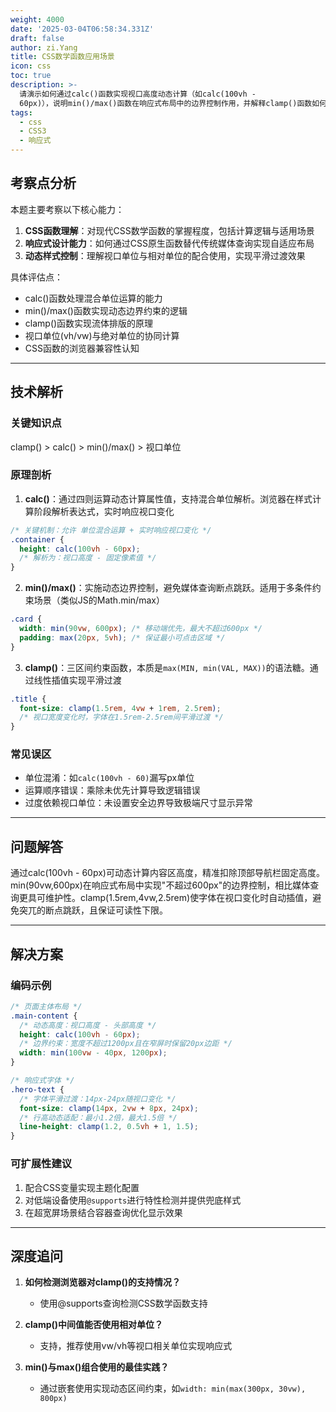```yaml
---
weight: 4000
date: '2025-03-04T06:58:34.331Z'
draft: false
author: zi.Yang
title: CSS数学函数应用场景
icon: css
toc: true
description: >-
  请演示如何通过calc()函数实现视口高度动态计算（如calc(100vh -
  60px)），说明min()/max()函数在响应式布局中的边界控制作用，并解释clamp()函数如何实现字体大小的动态平滑过渡。
tags:
  - css
  - CSS3
  - 响应式
---
```


## 考察点分析

本题主要考察以下核心能力：

1. **CSS函数理解**：对现代CSS数学函数的掌握程度，包括计算逻辑与适用场景
2. **响应式设计能力**：如何通过CSS原生函数替代传统媒体查询实现自适应布局
3. **动态样式控制**：理解视口单位与相对单位的配合使用，实现平滑过渡效果

具体评估点：

- calc()函数处理混合单位运算的能力
- min()/max()函数实现动态边界约束的逻辑
- clamp()函数实现流体排版的原理
- 视口单位(vh/vw)与绝对单位的协同计算
- CSS函数的浏览器兼容性认知

---

## 技术解析

### 关键知识点

clamp() > calc() > min()/max() > 视口单位

### 原理剖析

1. **calc()**：通过四则运算动态计算属性值，支持混合单位解析。浏览器在样式计算阶段解析表达式，实时响应视口变化

```css
/* 关键机制：允许 单位混合运算 + 实时响应视口变化 */
.container {
  height: calc(100vh - 60px); 
  /* 解析为：视口高度 - 固定像素值 */
}
```

2. **min()/max()**：实施动态边界控制，避免媒体查询断点跳跃。适用于多条件约束场景（类似JS的Math.min/max）

```css
.card {
  width: min(90vw, 600px); /* 移动端优先，最大不超过600px */
  padding: max(20px, 5vh); /* 保证最小可点击区域 */
}
```

3. **clamp()**：三区间约束函数，本质是`max(MIN, min(VAL, MAX))`的语法糖。通过线性插值实现平滑过渡

```css
.title {
  font-size: clamp(1.5rem, 4vw + 1rem, 2.5rem);
  /* 视口宽度变化时，字体在1.5rem-2.5rem间平滑过渡 */
}
```

### 常见误区

- 单位混淆：如`calc(100vh - 60)`漏写px单位
- 运算顺序错误：乘除未优先计算导致逻辑错误
- 过度依赖视口单位：未设置安全边界导致极端尺寸显示异常

---

## 问题解答

通过calc(100vh - 60px)可动态计算内容区高度，精准扣除顶部导航栏固定高度。min(90vw,600px)在响应式布局中实现"不超过600px"的边界控制，相比媒体查询更具可维护性。clamp(1.5rem,4vw,2.5rem)使字体在视口变化时自动插值，避免突兀的断点跳跃，且保证可读性下限。

---

## 解决方案

### 编码示例

```css
/* 页面主体布局 */
.main-content {
  /* 动态高度：视口高度 - 头部高度 */
  height: calc(100vh - 60px);
  /* 边界约束：宽度不超过1200px且在窄屏时保留20px边距 */
  width: min(100vw - 40px, 1200px);
}

/* 响应式字体 */
.hero-text {
  /* 字体平滑过渡：14px-24px随视口变化 */
  font-size: clamp(14px, 2vw + 8px, 24px);
  /* 行高动态适配：最小1.2倍，最大1.5倍 */
  line-height: clamp(1.2, 0.5vh + 1, 1.5);
}
```

### 可扩展性建议

1. 配合CSS变量实现主题化配置
2. 对低端设备使用`@supports`进行特性检测并提供兜底样式
3. 在超宽屏场景结合容器查询优化显示效果

---

## 深度追问

1. **如何检测浏览器对clamp()的支持情况？**
   - 使用@supports查询检测CSS数学函数支持

2. **clamp()中间值能否使用相对单位？**
   - 支持，推荐使用vw/vh等视口相关单位实现响应式

3. **min()与max()组合使用的最佳实践？**
   - 通过嵌套使用实现动态区间约束，如`width: min(max(300px, 30vw), 800px)`
